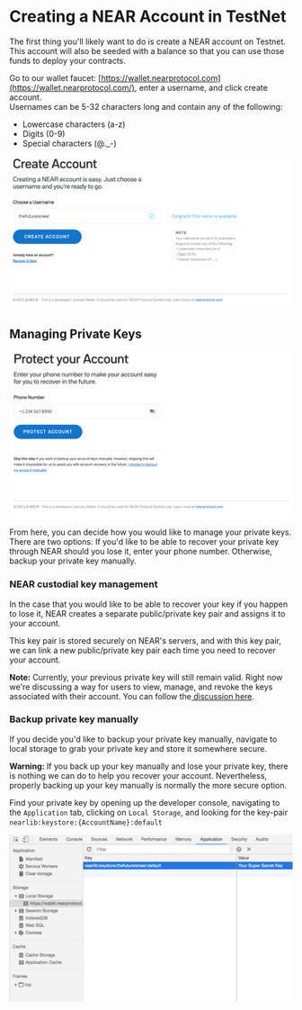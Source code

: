 # Creating a NEAR Account in TestNet

The first thing you'll likely want to do is create a NEAR account on Testnet. This account will also be seeded with a balance so that you can use those funds to deploy your contracts.

Go to our wallet faucet: [https://wallet.nearprotocol.com](https://wallet.nearprotocol.com/), enter a username, and click create account.  
Usernames can be 5-32 characters long and contain any of the following:

* Lowercase characters \(a-z\) 
* Digits \(0-9\) 
* Special characters \(@.\_-\)

![Step 1: Create Account](../.gitbook/assets/image-3.png)

## Managing Private Keys

![Step 2: Decide how you want to back up your private keys](../.gitbook/assets/image%20%281%29.png)

From here, you can decide how you would like to manage your private keys. There are two options: If you'd like to be able to recover your private key through NEAR should you lose it, enter your phone number. Otherwise, backup your private key manually. 

### NEAR custodial key management

In the case that you would like to be able to recover your key if you happen to lose it, NEAR creates a separate public/private key pair and assigns it to your account.

This key pair is stored securely on NEAR's servers, and with this key pair, we can link a new public/private key pair each time you need to recover your account. 

**Note:** Currently, your previous private key will still remain valid. Right now we're discussing a way for users to view, manage, and revoke the keys associated with their account. You can follow the[ discussion here](https://github.com/nearprotocol/near-wallet/issues/119).

### Backup private key manually

If you decide you'd like to backup your private key manually, navigate to local storage to grab your private key and store it somewhere secure.

**Warning:** If you back up your key manually and lose your private key, there is nothing we can do to help you recover your account. Nevertheless, properly backing up your key manually is normally the more secure option.

Find your private key by opening up the developer console, navigating to the `Application` tab, clicking on `Local Storage`, and looking for the key-pair `nearlib:keystore:{AccountName}:default`

![](../.gitbook/assets/image-5.png)

